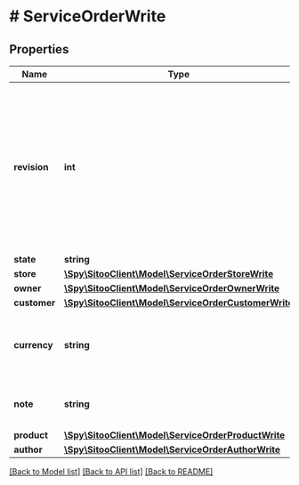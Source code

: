 # # ServiceOrderWrite

## Properties

Name | Type | Description | Notes
------------ | ------------- | ------------- | -------------
**revision** | **int** | Revision number of the service order. Must be the last revision for the service order on PUT, used to ensure data consistency. On POST, it must not be present. | [optional]
**state** | **string** |  | [optional]
**store** | [**\Spy\SitooClient\Model\ServiceOrderStoreWrite**](ServiceOrderStoreWrite.md) |  |
**owner** | [**\Spy\SitooClient\Model\ServiceOrderOwnerWrite**](ServiceOrderOwnerWrite.md) |  |
**customer** | [**\Spy\SitooClient\Model\ServiceOrderCustomerWrite**](ServiceOrderCustomerWrite.md) |  |
**currency** | **string** | Currency for the service order (ISO 4217, alpha-3 uppercased) |
**note** | **string** | The note set on the service order | [optional]
**product** | [**\Spy\SitooClient\Model\ServiceOrderProductWrite**](ServiceOrderProductWrite.md) |  |
**author** | [**\Spy\SitooClient\Model\ServiceOrderAuthorWrite**](ServiceOrderAuthorWrite.md) |  |

[[Back to Model list]](../../README.md#models) [[Back to API list]](../../README.md#endpoints) [[Back to README]](../../README.md)
